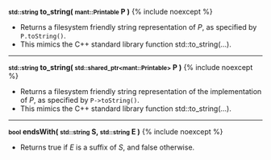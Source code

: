 
**<small>std::string</small> to_string( <small>mant::Printable</small> P )**
{% include noexcept %}

- Returns a filesystem friendly string representation of *P*, as specified by `P.toString()`.
- This mimics the C++ standard library function std::to_string(...).

---
**<small>std::string</small> to_string( <small>std::shared\_ptr&lt;mant::Printable&gt;</small> P )**
{% include noexcept %}

- Returns a filesystem friendly string representation of the implementation of *P*, as specified by `P->toString()`.
- This mimics the C++ standard library function std::to_string(...).

---
**<small>bool</small> endsWith( <small>std::string</small> S, <small>std::string</small> E )**
{% include noexcept %}

- Returns true if *E* is a suffix of *S*, and false otherwise.